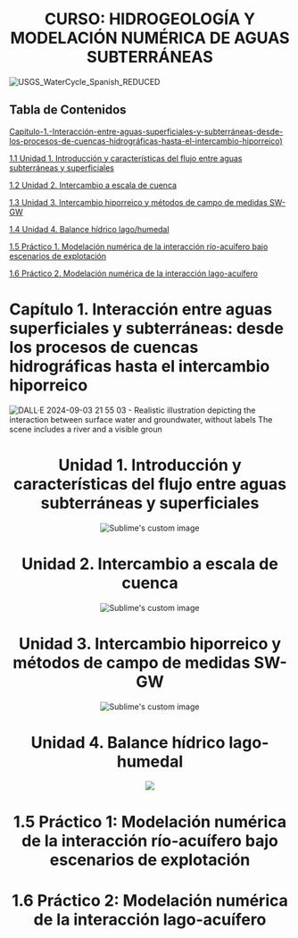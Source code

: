 # <h1 align="center"> CURSO: HIDROGEOLOGÍA Y MODELACIÓN NUMÉRICA DE AGUAS SUBTERRÁNEAS
![USGS_WaterCycle_Spanish_REDUCED](https://github.com/user-attachments/assets/1b0b8215-0c1e-45ac-b7fe-c9c98e4efd90)

## Tabla de Contenidos

[Capítulo-1.-Interacción-entre-aguas-superficiales-y-subterráneas-desde-los-procesos-de-cuencas-hidrográficas-hasta-el-intercambio-hiporreico)](#capítulo-1-interacción-entre-aguas-superficiales-y-subterráneas-desde-los-procesos-de-cuencas-hidrográficas-hasta-el-intercambio-hiporreico)

  [1.1 Unidad 1. Introducción y características del flujo entre aguas subterráneas y superficiales](#unidad-1-introducción-y-características-del-flujo-entre-aguas-subterráneas-y-superficiales)

  [1.2 Unidad 2. Intercambio a escala de cuenca](#unidad-2-intercambio-a-escala-de-cuenca)

  [1.3 Unidad 3. Intercambio hiporreico y métodos de campo de medidas SW-GW](#unidad-3-intercambio-hiporreico-y-métodos-de-campo-de-medidas-sw-gw)

  [1.4 Unidad 4. Balance hídrico lago/humedal](#unidad-4-balance-hídrico-lago-humedal)

  [1.5 Práctico 1. Modelación numérica de la interacción río-acuífero bajo escenarios de explotación](#15-práctico-1-modelación-numérica-de-la-interacción-río-acuífero-bajo-escenarios-de-explotación)

  [1.6 Práctico 2. Modelación numérica de la interacción lago-acuífero](#16-práctico-2-modelación-numérica-de-la-interacción-lago-acuífero)



# Capítulo 1. Interacción entre aguas superficiales y subterráneas: desde los procesos de cuencas hidrográficas hasta el intercambio hiporreico
![DALL·E 2024-09-03 21 55 03 - Realistic illustration depicting the interaction between surface water and groundwater, without labels  The scene includes a river and a visible groun](https://github.com/user-attachments/assets/833c7222-cf2d-45de-8e90-2c246d014131)



<h1 align="center">Unidad 1. Introducción y características del flujo entre aguas subterráneas y superficiales</h1>
<p align="center">
  <img src="https://github.com/user-attachments/assets/a8ec44c6-84e3-4ae0-9703-983494c3ad62" alt="Sublime's custom image"/>
</p>


<h1 align="center">Unidad 2. Intercambio a escala de cuenca</h1>
<p align="center">
  <img src="https://github.com/user-attachments/assets/ef42f854-d267-41be-ac3f-5fa265903462" alt="Sublime's custom image"/>
</p>


<h1 align="center">Unidad 3. Intercambio hiporreico y métodos de campo de medidas SW-GW</h1>
<p align="center">
  <img src="https://github.com/user-attachments/assets/24f90712-7a99-409c-a8d1-40b6c3c03c7c" alt="Sublime's custom image"/>
</p>


<h1 align="center">Unidad 4. Balance hídrico lago-humedal</h1>
<p align="center">
  <img src="https://github.com/user-attachments/assets/8a42ce0c-1aa0-40a2-903d-1b59440d371f"/>
</p>


<h1 align="center">1.5 Práctico 1: Modelación numérica de la interacción río-acuífero bajo escenarios de explotación</h1>

<h1 align="center">1.6 Práctico 2: Modelación numérica de la interacción lago-acuífero</h1>






